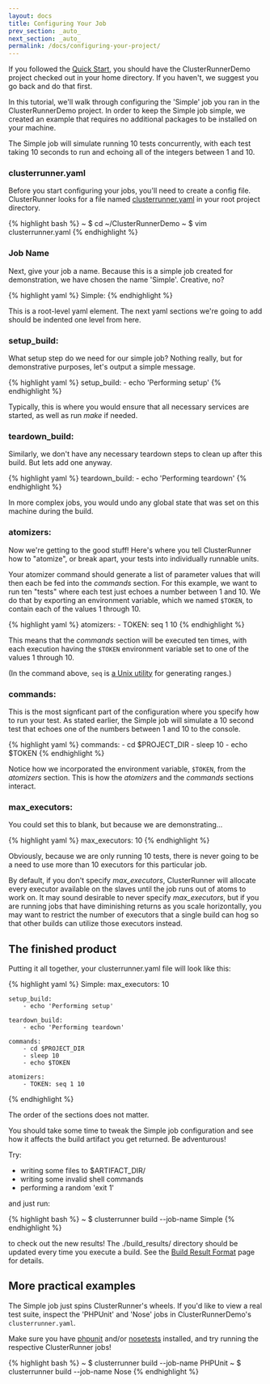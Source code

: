 ```yaml
---
layout: docs
title: Configuring Your Job
prev_section: _auto_
next_section: _auto_
permalink: /docs/configuring-your-project/
---
```


If you followed the [Quick Start](/docs/quickstart), you should have the ClusterRunnerDemo project checked 
out in your home directory. If you haven't, we suggest you go back and do that first. 

In this tutorial, we'll walk through configuring the 'Simple' job you ran in the ClusterRunnerDemo 
project. In order to keep the Simple job simple, we created an example that requires no additional packages to 
be installed on your machine. 

The Simple job will simulate running 10 tests concurrently, with each test taking 10 seconds to run and echoing 
all of the integers between 1 and 10.

### clusterrunner.yaml

Before you start configuring your jobs, you'll need to create a config file. ClusterRunner looks 
for a file named [clusterrunner.yaml](/docs/job-configuration) in your root project directory.

{% highlight bash %}
~ $ cd ~/ClusterRunnerDemo
~ $ vim clusterrunner.yaml
{% endhighlight %}

### Job Name

Next, give your job a name. Because this is a simple job created for demonstration, we have chosen 
the name 'Simple'. Creative, no?

{% highlight yaml %}
Simple:
{% endhighlight %}

This is a root-level yaml element. The next yaml sections we're going to add should be indented one level from here.

### setup_build:

What setup step do we need for our simple job? Nothing really, but for demonstrative purposes, let's output a
simple message.

{% highlight yaml %}
setup_build:
    - echo 'Performing setup'
{% endhighlight %}

Typically, this is where you would ensure that all necessary services are started, as well as run *make* 
if needed. 

### teardown_build:

Similarly, we don't have any necessary teardown steps to clean up after this build. But lets add one anyway.

{% highlight yaml %}
teardown_build:
    - echo 'Performing teardown'
{% endhighlight %}

In more complex jobs, you would undo any global state that was set on this machine during the build.

### atomizers:

Now we're getting to the good stuff! Here's where you tell ClusterRunner how to "atomize", or break apart, your tests
into individually runnable units. 

Your atomizer command should generate a list of parameter values that will then each be fed into the *commands* section.
For this example, we want to run ten "tests" where each test just echoes a number between 1 and 10. We do that by exporting
an environment variable, which we named `$TOKEN`, to contain each of the values 1 through 10. 

{% highlight yaml %}
atomizers:
    - TOKEN: seq 1 10
{% endhighlight %}

This means that the *commands* section will be executed ten times, with each execution having the `$TOKEN` environment
variable set to one of the values 1 through 10.

(In the command above, `seq` is [a Unix utility](http://en.wikipedia.org/wiki/Seq_(Unix)) for generating ranges.)

### commands:

This is the most signficant part of the configuration where you specify how to run your test. As stated 
earlier, the Simple job will simulate a 10 second test that echoes one of the numbers between 1 and 10 to the console. 

{% highlight yaml %}
commands:
    - cd $PROJECT_DIR
    - sleep 10
    - echo $TOKEN
{% endhighlight %}

Notice how we incorporated the environment variable, `$TOKEN`, from the *atomizers* section.
This is how the *atomizers* and the *commands* sections interact.

### max_executors:

You could set this to blank, but because we are demonstrating...
 
{% highlight yaml %}
max_executors: 10
{% endhighlight %}

Obviously, because we are only running 10 tests, there is never going to be a need to use more than 10
executors for this particular job. 

By default, if you don't specify *max_executors*, ClusterRunner will allocate every executor available 
on the slaves until the job runs out of atoms to work on. It may sound desirable to never specify 
*max_executors*, but if you are running jobs that have diminishing returns as you scale horizontally,
you may want to restrict the number of executors that a single build can hog so that other builds can utilize 
those executors instead.

## The finished product

Putting it all together, your clusterrunner.yaml file will look like this:

{% highlight yaml %}
Simple:
    max_executors: 10

    setup_build:
        - echo 'Performing setup'

    teardown_build:
        - echo 'Performing teardown'

    commands:
        - cd $PROJECT_DIR
        - sleep 10
        - echo $TOKEN

    atomizers:
        - TOKEN: seq 1 10
{% endhighlight %}

The order of the sections does not matter.

You should take some time to tweak the Simple job configuration and see how it affects the build artifact 
you get returned. Be adventurous!

Try:

 - writing some files to $ARTIFACT_DIR/ 
 - writing some invalid shell commands
 - performing a random 'exit 1'

and just run: 

{% highlight bash %}
~ $ clusterrunner build --job-name Simple
{% endhighlight %}

to check out the new results! The ./build_results/ directory should be updated every time you execute a build.
See the [Build Result Format](/docs/build-result-format) page for details.
 
## More practical examples

The Simple job just spins ClusterRunner's wheels. If you'd like to view a real test suite, inspect the 
'PHPUnit' and 'Nose' jobs in ClusterRunnerDemo's `clusterrunner.yaml`.

Make sure you have [phpunit](https://phpunit.de/manual/current/en/installation.html) and/or [nosetests](https://nose.readthedocs.org/en/latest/) installed, and try running the respective ClusterRunner jobs! 

{% highlight bash %}
~ $ clusterrunner build --job-name PHPUnit
~ $ clusterrunner build --job-name Nose
{% endhighlight %}
